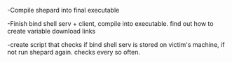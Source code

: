 -Compile shepard into final executable

-Finish bind shell serv + client, compile into executable. find out how to create variable download links

-create script that checks if bind shell serv is stored on victim's machine, if not run shepard again. checks every so often.
